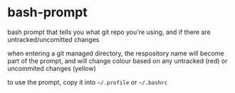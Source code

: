 # bash-prompt
bash prompt that tells you what git repo you're using, and if there are untracked/uncomitted changes

when entering a git managed directory, the respository name will become part of the prompt, and will change colour based on any untracked (red) or uncommited changes (yellow)


to use the prompt, copy it into ```~/.profile``` or ```~/.bashrc```
